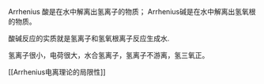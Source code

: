 Arrhenius 酸是在水中解离出氢离子的物质；
Arrhenius碱是在水中解离出氢氧根的物质。

酸碱反应的实质就是氢离子和氢氧根离子反应生成水. 

氢离子很小，电荷很大，水合氢离子，氢离子不游离，氢三氧正。

[[Arrhenius电离理论的局限性]]


